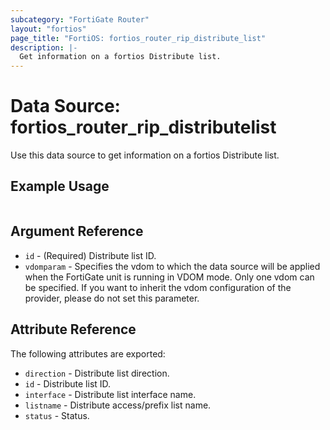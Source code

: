 ```yaml
---
subcategory: "FortiGate Router"
layout: "fortios"
page_title: "FortiOS: fortios_router_rip_distribute_list"
description: |-
  Get information on a fortios Distribute list.
---
```


# Data Source: fortios_router_rip_distributelist
Use this data source to get information on a fortios Distribute list.


## Example Usage

```hcl

```

## Argument Reference

* `id` - (Required) Distribute list ID.
* `vdomparam` - Specifies the vdom to which the data source will be applied when the FortiGate unit is running in VDOM mode. Only one vdom can be specified. If you want to inherit the vdom configuration of the provider, please do not set this parameter.

## Attribute Reference

The following attributes are exported:

* `direction` - Distribute list direction.
* `id` - Distribute list ID.
* `interface` - Distribute list interface name.
* `listname` - Distribute access/prefix list name.
* `status` - Status.
